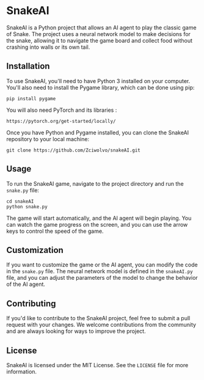 
# SnakeAI

SnakeAI is a Python project that allows an AI agent to play the classic game of Snake. The project uses a neural network model to make decisions for the snake, allowing it to navigate the game board and collect food without crashing into walls or its own tail.

## Installation

To use SnakeAI, you'll need to have Python 3 installed on your computer. You'll also need to install the Pygame library, which can be done using pip:

```
pip install pygame
```

You will also need PyTorch and its libraries :

```
https://pytorch.org/get-started/locally/
```

Once you have Python and Pygame installed, you can clone the SnakeAI repository to your local machine:

```
git clone https://github.com/Zciwolvo/snakeAI.git
```

## Usage

To run the SnakeAI game, navigate to the project directory and run the `snake.py` file:

```
cd snakeAI
python snake.py
```

The game will start automatically, and the AI agent will begin playing. You can watch the game progress on the screen, and you can use the arrow keys to control the speed of the game.

## Customization

If you want to customize the game or the AI agent, you can modify the code in the `snake.py` file. The neural network model is defined in the `snakeAI.py` file, and you can adjust the parameters of the model to change the behavior of the AI agent.

## Contributing

If you'd like to contribute to the SnakeAI project, feel free to submit a pull request with your changes. We welcome contributions from the community and are always looking for ways to improve the project.

## License

SnakeAI is licensed under the MIT License. See the `LICENSE` file for more information.
